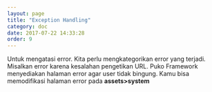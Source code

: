 ```yaml
---
layout: page
title: "Exception Handling"
category: doc
date: 2017-07-22 14:33:28
order: 9
---
```


Untuk mengatasi error. Kita perlu mengkategorikan error yang terjadi. Misalkan error karena kesalahan pengetikan URL.
Puko Framework menyediakan halaman error agar user tidak bingung. Kamu bisa memodifikasi halaman error pada **assets>system**